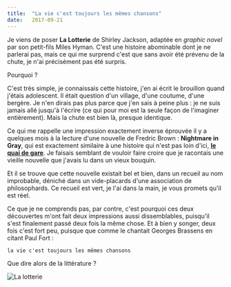```yaml
---
title:  "La vie c'est toujours les mêmes chansons"
date:   2017-09-21
---
```

Je viens de poser **La Lotterie** de Shirley Jackson, adaptée en
*graphic novel* par son petit-fils Miles Hyman. C'est une histoire
abominable dont je ne parlerai pas, mais ce qui me surprend c'est que
sans avoir été prévenu de la chute, je n'ai précisément pas été
surpris.

Pourquoi ?

C'est très simple, je connaissais cette histoire, j'en ai écrit le
brouillon quand j'étais adolescent. Il était question d'un village,
d'une coutume, d'une bergère. Je n'en dirais pas plus parce que j'en
sais à peine plus : je ne suis jamais allé jusqu'à l'écrire (ce qui
pour moi est la seule façon de l'imaginer entièrement). Mais la chute
est bien là, presque identique.

Ce qui me rappelle une impression exactement inverse éprouvée il y a
quelques mois à la lecture d'une nouvelle de Fredric Brown :
**Nightmare in Gray**, qui est exactement similaire à une histoire qui
n'est pas loin d'ici,
**[le quai de gare](/collateral/2012/03/19/le-quai-de-gare.html)**.
Je faisais semblant de vouloir faire croire que je racontais une
vieille nouvelle que j'avais lu dans un vieux bouquin.

Et il se trouve que cette nouvelle existait bel et bien, dans un
recueil au nom improbable, déniché dans un vide-placards d'une
association de philosophards. Ce recueil est vert, je l'ai dans la
main, je vous promets qu'il est réel.

Ce que je ne comprends pas, par contre, c'est pourquoi ces deux
découvertes m'ont fait deux impressions aussi dissemblables, puisqu'il
s'est finalement passé deux fois la même chose. Et à bien y songer,
deux fois c'est fort peu, puisque que comme le chantait Georges
Brassens en citant Paul Fort :

    la vie c'est toujours les mêmes chansons

Que dire alors de la littérature ?

![La lotterie](/collateral/images/2017-09-21-la-lotterie.jpg)